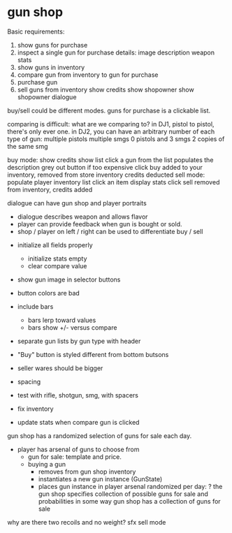 # gun shop

Basic requirements:

1. show guns for purchase
2. inspect a single gun for purchase
    details: 
        image
        description
        weapon stats
3. show guns in inventory
4. compare gun from inventory to gun for purchase
5. purchase gun
6. sell guns from inventory
show credits
show shopowner
show shopowner dialogue

buy/sell could be different modes.
guns for purchase is a clickable list.

comparing is difficult: what are we comparing to?
    in DJ1, pistol to pistol, there's only ever one.
in DJ2, you can have an arbitrary number of each type of gun:
    multiple pistols
    multiple smgs
    0 pistols and 3 smgs
    2 copies of the same smg

buy mode:
    show credits
    show list
    click a gun from the list
        populates the description
        grey out button if too expensive
    click buy
        added to your inventory, removed from store inventory
        credits deducted
sell mode:
    populate player inventory list
    click an item
        display stats
    click sell
        removed from inventory, credits added

dialogue can have gun shop and player portraits
+ dialogue describes weapon and allows flavor
+ player can provide feedback when gun is bought or sold.
+ shop / player on left / right can be used to differentiate buy / sell

* initialize all fields properly
    * initialize stats empty 
    * clear compare value
* show gun image in selector buttons
* button colors are bad
* include bars
    * bars lerp toward values
    * bars show +/- versus compare
* separate gun lists by gun type with header
* "Buy" button is styled different from bottom butsons

* seller wares should be bigger
* spacing
* test with rifle, shotgun, smg, with spacers
* fix inventory 
* update stats when compare gun is clicked

gun shop has a randomized selection of guns for sale each day.
* player has arsenal of guns to choose from
    * gun for sale: template and price.
    * buying a gun 
        * removes from gun shop inventory
        * instantiates a new gun instance (GunState)
        * places gun instance in player arsenal
    randomized per day: ?
        the gun shop specifies collection of possible guns for sale and probabilities in some way
        gun shop has a collection of guns for sale
    

why are there two recoils and no weight?
sfx
sell mode
